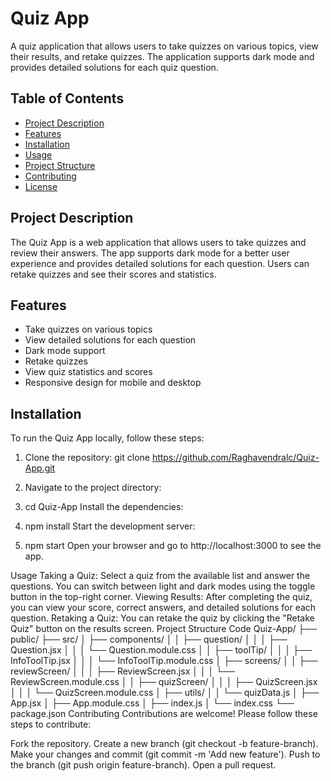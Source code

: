 # Quiz App

A quiz application that allows users to take quizzes on various topics, view their results, and retake quizzes. The application supports dark mode and provides detailed solutions for each quiz question.

## Table of Contents

- [Project Description](#project-description)
- [Features](#features)
- [Installation](#installation)
- [Usage](#usage)
- [Project Structure](#project-structure)
- [Contributing](#contributing)
- [License](#license)

## Project Description

The Quiz App is a web application that allows users to take quizzes and review their answers. The app supports dark mode for a better user experience and provides detailed solutions for each question. Users can retake quizzes and see their scores and statistics.

## Features

- Take quizzes on various topics
- View detailed solutions for each question
- Dark mode support
- Retake quizzes
- View quiz statistics and scores
- Responsive design for mobile and desktop

## Installation

To run the Quiz App locally, follow these steps:

1. Clone the repository:
   git clone https://github.com/Raghavendralc/Quiz-App.git
2. Navigate to the project directory:

3. cd Quiz-App
Install the dependencies:

4. npm install
Start the development server:

5. npm start
Open your browser and go to http://localhost:3000 to see the app.

Usage
Taking a Quiz: Select a quiz from the available list and answer the questions. You can switch between light and dark modes using the toggle button in the top-right corner.
Viewing Results: After completing the quiz, you can view your score, correct answers, and detailed solutions for each question.
Retaking a Quiz: You can retake the quiz by clicking the "Retake Quiz" button on the results screen.
Project Structure
Code
Quiz-App/
├── public/
├── src/
│   ├── components/
│   │   ├── question/
│   │   │   ├── Question.jsx
│   │   │   └── Question.module.css
│   │   ├── toolTip/
│   │   │   ├── InfoToolTip.jsx
│   │   │   └── InfoToolTip.module.css
│   ├── screens/
│   │   ├── reviewScreen/
│   │   │   ├── ReviewScreen.jsx
│   │   │   └── ReviewScreen.module.css
│   │   ├── quizScreen/
│   │   │   ├── QuizScreen.jsx
│   │   │   └── QuizScreen.module.css
│   ├── utils/
│   │   └── quizData.js
│   ├── App.jsx
│   ├── App.module.css
│   ├── index.js
│   └── index.css
└── package.json
Contributing
Contributions are welcome! Please follow these steps to contribute:

Fork the repository.
Create a new branch (git checkout -b feature-branch).
Make your changes and commit (git commit -m 'Add new feature').
Push to the branch (git push origin feature-branch).
Open a pull request.
